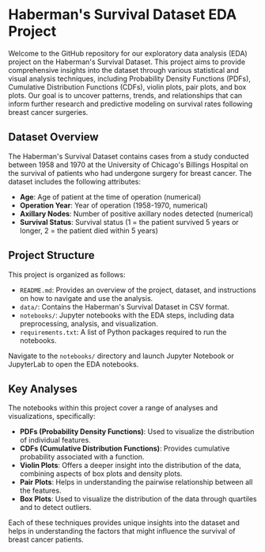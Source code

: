 # Haberman's Survival Dataset EDA Project

Welcome to the GitHub repository for our exploratory data analysis (EDA) project on the Haberman's Survival Dataset. This project aims to provide comprehensive insights into the dataset through various statistical and visual analysis techniques, including Probability Density Functions (PDFs), Cumulative Distribution Functions (CDFs), violin plots, pair plots, and box plots. Our goal is to uncover patterns, trends, and relationships that can inform further research and predictive modeling on survival rates following breast cancer surgeries.

## Dataset Overview

The Haberman's Survival Dataset contains cases from a study conducted between 1958 and 1970 at the University of Chicago's Billings Hospital on the survival of patients who had undergone surgery for breast cancer. The dataset includes the following attributes:

- **Age**: Age of patient at the time of operation (numerical)
- **Operation Year**: Year of operation (1958-1970, numerical)
- **Axillary Nodes**: Number of positive axillary nodes detected (numerical)
- **Survival Status**: Survival status (1 = the patient survived 5 years or longer, 2 = the patient died within 5 years)

## Project Structure

This project is organized as follows:

- `README.md`: Provides an overview of the project, dataset, and instructions on how to navigate and use the analysis.
- `data/`: Contains the Haberman's Survival Dataset in CSV format.
- `notebooks/`: Jupyter notebooks with the EDA steps, including data preprocessing, analysis, and visualization.
- `requirements.txt`: A list of Python packages required to run the notebooks.

Navigate to the `notebooks/` directory and launch Jupyter Notebook or JupyterLab to open the EDA notebooks.

## Key Analyses

The notebooks within this project cover a range of analyses and visualizations, specifically:

- **PDFs (Probability Density Functions)**: Used to visualize the distribution of individual features.
- **CDFs (Cumulative Distribution Functions)**: Provides cumulative probability associated with a function.
- **Violin Plots**: Offers a deeper insight into the distribution of the data, combining aspects of box plots and density plots.
- **Pair Plots**: Helps in understanding the pairwise relationship between all the features.
- **Box Plots**: Used to visualize the distribution of the data through quartiles and to detect outliers.

Each of these techniques provides unique insights into the dataset and helps in understanding the factors that might influence the survival of breast cancer patients.
